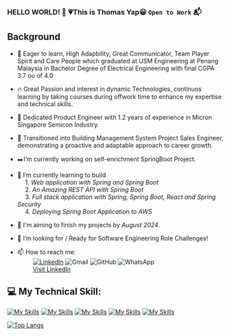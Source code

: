 ### HELLO WORLD! 👋 :heartpulse:This is Thomas Yap:grinning: `Open to Work` :mailbox_with_mail:

## Background
- :yellow_heart: Eager to learn, High Adapbility, Great Communicator, Team Player Spirit and Care People which graduated at USM Engineering at Penang Malaysia in Bachelor Degree of Electrical Engineering with final CGPA 3.7 ou of 4.0
- :fire: Great Passion and interest in dynamic Technologies, continuos learning by taking courses during offwork time to enhance my expertise and technical skills.
- :office: Dedicated Product Engineer with 1.2 years of experience in Micron Singapore Semicon Industry.
- :rocket: Transitioned into Building Management System Project Sales Engineer, demonstrating a proactive and adaptable approach to career growth.
- :black_nib:I’m currently working on self-enrichment SpringBoot Project.
- :memo: I’m currently learning to build  
&emsp; 1. *Web application with Spring and Spring Boot*  
&emsp; 2. *An Amazing REST API with Spring Boot*  
&emsp; 3. *Full stack application with Spring, Spring Boot, React and Spring Security*  
&emsp; 4. *Deploying Spring Boot Application to AWS* 

- :calendar: I'm aiming to finish my projects by *August 2024*. 
- 👯 I’m looking for / Ready for Software Engineering Role Challenges!

- 📫 How to reach me:  
  &emsp; &emsp; [![LinkedIn](https://img.shields.io/badge/linkedin-%230077B5.svg?style=for-the-badge&logo=linkedin&logoColor=white)](https://www.linkedin.com/in/yap-tat-hong/)
  ![Gmail](https://img.shields.io/badge/Gmail-D14836?style=for-the-badge&logo=gmail&logoColor=white)
  ![GitHub](https://img.shields.io/badge/github-%23121011.svg?style=for-the-badge&logo=github&logoColor=white)
  ![WhatsApp](https://img.shields.io/badge/WhatsApp-25D366?style=for-the-badge&logo=whatsapp&logoColor=white)  
  &emsp; &emsp; <a href="https://www.linkedin.com/in/yap-tat-hong/" target="_blank">Visit LinkedIn</a>

## :computer: My Technical Skill:    
[![My Skills](https://skillicons.dev/icons?i=java,cpp)](https://skillicons.dev)
 [![My Skills](https://skillicons.dev/icons?i=html,css,bootstrap)](https://skillicons.dev)
 [![My Skills](https://skillicons.dev/icons?i=spring)](https://skillicons.dev)
 [![My Skills](https://skillicons.dev/icons?i=mysql)](https://skillicons.dev)
 [![My Skills](https://skillicons.dev/icons?i=git,docker,bash)](https://skillicons.dev) <br>

[![Top Langs](https://github-readme-stats.vercel.app/api/top-langs/?username=thomasyap81)](https://github.com/anuraghazra/github-readme-stats)
<!--![Anurag's GitHub stats](https://github-readme-stats.vercel.app/api?username=thomasyap81&show_icons=true&theme=radical)-->

  

